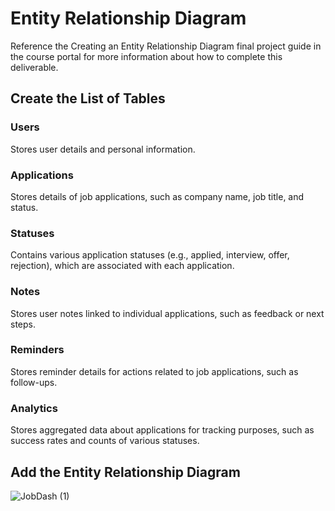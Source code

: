 # Entity Relationship Diagram

Reference the Creating an Entity Relationship Diagram final project guide in the course portal for more information about how to complete this deliverable.

## Create the List of Tables

### Users
Stores user details and personal information.

### Applications
Stores details of job applications, such as company name, job title, and status.

### Statuses
Contains various application statuses (e.g., applied, interview, offer, rejection), which are associated with each application.

### Notes
Stores user notes linked to individual applications, such as feedback or next steps.

### Reminders
Stores reminder details for actions related to job applications, such as follow-ups.

### Analytics
Stores aggregated data about applications for tracking purposes, such as success rates and counts of various statuses.

## Add the Entity Relationship Diagram
<!--
[👉🏾👉🏾👉🏾 Include an image or images of the diagram below. You may also wish to use the following markdown syntax to outline each table, as per your preference.]

| Column Name | Type | Description |
|-------------|------|-------------|
| id | integer | primary key |
| name | text | name of the shoe model |
| ... | ... | ... | -->


![JobDash (1)](https://github.com/user-attachments/assets/af772df4-3b87-41e5-9261-53bcfdf4b3c2)

